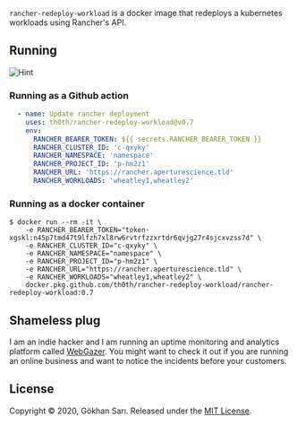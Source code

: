 `rancher-redeploy-workload` is a docker image that redeploys a kubernetes workloads using Rancher's API.

## Running 

![Hint](hint.png)

### Running as a Github action

```yaml
  - name: Update rancher deployment
    uses: th0th/rancher-redeploy-workload@v0.7
    env:
      RANCHER_BEARER_TOKEN: ${{ secrets.RANCHER_BEARER_TOKEN }}
      RANCHER_CLUSTER_ID: 'c-qxyky'
      RANCHER_NAMESPACE: 'namespace'
      RANCHER_PROJECT_ID: 'p-hm2z1'
      RANCHER_URL: 'https://rancher.aperturescience.tld'
      RANCHER_WORKLOADS: 'wheatley1,wheatley2'
```

### Running as a docker container

```shell script
$ docker run --rm -it \
    -e RANCHER_BEARER_TOKEN="token-xgskl:n45p7tmd47t9lfzh7xl8rw6rvtrfzzxrtdr6qvjg27r4sjcxvzss7d" \
    -e RANCHER_CLUSTER_ID="c-qxyky" \
    -e RANCHER_NAMESPACE="namespace" \
    -e RANCHER_PROJECT_ID="p-hm2z1" \
    -e RANCHER_URL="https://rancher.aperturescience.tld" \
    -e RANCHER_WORKLOADS="wheatley1,wheatley2" \
    docker.pkg.github.com/th0th/rancher-redeploy-workload/rancher-redeploy-workload:0.7
```

## Shameless plug

I am an indie hacker and I am running an uptime monitoring and analytics platform called [WebGazer](https://www.webgazer.io). You might want to check it out if you are running an online business and want to notice the incidents before your customers.

## License

Copyright © 2020, Gökhan Sarı. Released under the [MIT License](LICENSE).
